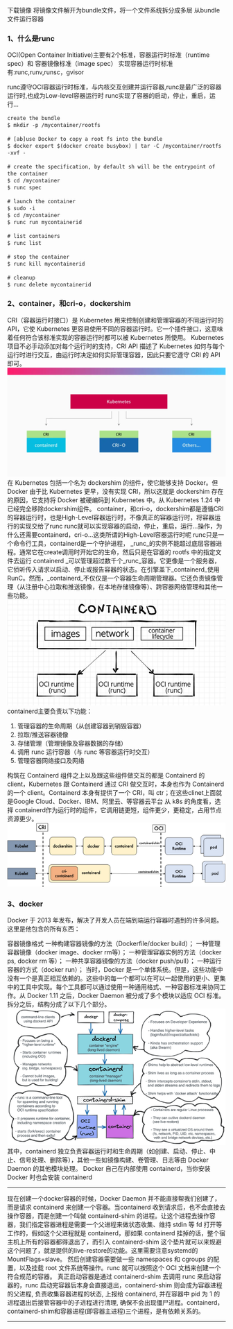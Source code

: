 
下载镜像
将镜像文件解开为bundle文件，将一个文件系统拆分成多层
从bundle文件运行容器
### 1、什么是runc

OCI(Open Container Initiative)主要有2个标准，容器运行时标准（runtime spec）和 容器镜像标准（image spec）
实现容器运行时标准有:runc,runv,runsc，gvisor

runc遵守OCI容器运行时标准，与内核交互创建并运行容器,runc是最广泛的容器运行时,也成为Low-level容器运行时
runc实现了容器的启动，停止，重启，运行...
```shell
create the bundle
$ mkdir -p /mycontainer/rootfs

# [ab]use Docker to copy a root fs into the bundle
$ docker export $(docker create busybox) | tar -C /mycontainer/rootfs -xvf -

# create the specification, by default sh will be the entrypoint of the container
$ cd /mycontainer
$ runc spec

# launch the container
$ sudo -i
$ cd /mycontainer
$ runc run mycontainerid

# list containers
$ runc list

# stop the container
$ runc kill mycontainerid

# cleanup
$ runc delete mycontainerid
```

### 2、container，和cri-o，dockershim
CRI（容器运行时接口）是 Kubernetes 用来控制创建和管理容器的不同运行时的 API，它使 Kubernetes 更容易使用不同的容器运行时。它一个插件接口，这意味着任何符合该标准实现的容器运行时都可以被 Kubernetes 所使用。
Kubernetes 项目不必手动添加对每个运行时的支持，CRI API 描述了 Kubernetes 如何与每个运行时进行交互，由运行时决定如何实际管理容器，因此只要它遵守 CRI 的 API 即可。
![Alt text](images/image-3.png)
在 Kubernetes 包括一个名为 dockershim 的组件，使它能够支持 Docker。但 Docker 由于比 Kubernetes 更早，没有实现 CRI，所以这就是 dockershim 存在的原因，它支持将 Docker 被硬编码到 Kubernetes 中。从 Kubernetes 1.24 中已经完全移除dockershim组件。
container，和cri-o，dockershim都是遵循CRI的容器运行时，也是High-Level容器运行时，不像真正的容器运行时，将容器运行的实现交给了runc
runc就可以实现容器的启动，停止，重启，运行...操作，为什么还需要containerd，cri-o...这类所谓的High-Level容器运行时呢
runc只是一个命令行工具，containerd是一个守护进程，
_runc_的实例不能超过底层容器进程。通常它在create调用时开始它的生命，然后只是在容器的 rootfs 中的指定文件去运行
containerd _可以管理超过数千个_runc_容器。它更像是一个服务器，它侦听传入请求以启动、停止或报告容器的状态。在引擎盖下_containerd_使用RunC。然而，_containerd_不仅仅是一个容器生命周期管理器。它还负责镜像管理（从注册中心拉取和推送镜像，在本地存储镜像等）、跨容器网络管理和其他一些功能。
![Alt text](images/image.png)
containerd主要负责以下功能：
1. 管理容器的生命周期（从创建容器到销毁容器）
2. 拉取/推送容器镜像
3. 存储管理（管理镜像及容器数据的存储）
4. 调用 runc 运行容器（与 runc 等容器运行时交互）
5. 管理容器网络接口及网络

构筑在 Containerd 组件之上以及跟这些组件做交互的都是 Containerd 的 client，Kubernetes 跟 Containerd 通过 CRI 做交互时，本身也作为 Containerd 的一个 client。Containerd 本身有提供了一个 CRI，叫 ctr；在这些clinet上面就是Google Cloud、Docker、IBM、阿里云、等容器云平台
从 k8s 的角度看，选择 containerd作为运行时的组件，它调用链更短，组件更少，更稳定，占用节点资源更少。
![Alt text](images/image-1.png)

### 3、docker
Docker 于 2013 年发布，解决了开发人员在端到端运行容器时遇到的许多问题。这里是他包含的所有东西：

容器镜像格式
一种构建容器镜像的方法（Dockerfile/docker build）；
一种管理容器镜像（docker image、docker rm等）；
一种管理容器实例的方法（docker ps, docker rm 等）；
一种共享容器镜像的方法（docker push/pull）；
一种运行容器的方式（docker run）；
当时，Docker 是一个单体系统。但是，这些功能中没有一个是真正相互依赖的。这些中的每一个都可以在可以一起使用的更小、更集中的工具中实现。每个工具都可以通过使用一种通用格式、一种容器标准来协同工作。从 Docker 1.11 之后，Docker Daemon 被分成了多个模块以适应 OCI 标准。拆分之后，结构分成了以下几个部分。
![Alt text](images/image-2.png)
其中，containerd 独立负责容器运行时和生命周期（如创建、启动、停止、中止、信号处理、删除等），其他一些如镜像构建、卷管理、日志等由 Docker Daemon 的其他模块处理。
Docker 自己在内部使用 containerd，当你安装 Docker 时也会安装 containerd
***
现在创建一个docker容器的时候，Docker Daemon 并不能直接帮我们创建了，而是请求 containerd 来创建一个容器。当containerd 收到请求后，也不会直接去操作容器，而是创建一个叫做 containerd-shim 的进程。让这个进程去操作容器，我们指定容器进程是需要一个父进程来做状态收集、维持 stdin 等 fd 打开等工作的，假如这个父进程就是 containerd，那如果 containerd 挂掉的话，整个宿主机上所有的容器都得退出了，而引入 containerd-shim 这个垫片就可以来规避这个问题了，就是提供的live-restore的功能。这里需要注意systemd的
MountFlags=slave。
然后创建容器需要做一些 namespaces 和 cgroups 的配置，以及挂载 root 文件系统等操作。runc 就可以按照这个 OCI 文档来创建一个符合规范的容器。
真正启动容器是通过 containerd-shim 去调用 runc 来启动容器的，runc 启动完容器后本身会直接退出，containerd-shim 则会成为容器进程的父进程, 负责收集容器进程的状态, 上报给 containerd, 并在容器中 pid 为 1 的进程退出后接管容器中的子进程进行清理, 确保不会出现僵尸进程。containerd，containerd-shim和容器进程(即容器主进程)三个进程，是有依赖关系的。
***